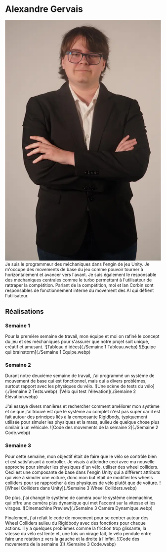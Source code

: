 # Alexandre Gervais
![Alexandre_Gervais](../img/alexandre_gervais.webp)
Je suis le programmeur des méchaniques dans l'engin de jeu Unity. Je m'occupe des movements de base du jeu comme pouvoir tourner à horizontalement et avancer vers l'avant. Je suis également le responsable des méchaniques centrales comme le turbo permettant à l'utilisateur de rattraper la compétition. Parlant de la compétition, moi et Ian Corbin sont responsables de fonctionnement interne du movement des AI qui défient l'utilisateur.

 ## Réalisations
 <!-- Une image par semaine de la réalisation dont tu es le plus fier avec une légende -->
### Semaine 1
Pour la première semaine de travail, mon équipe et moi on rafiné le concept du jeu et ses méchaniques pour s'assurer que notre projet soit unique, créatif et amusant.
![Tableau d'idées](./Semaine 1 Tableau.webp)
![Équipe qui brainstorm](./Semaine 1 Équipe.webp)

### Semaine 2
Durant notre deuxième semaine de travail, j'ai programmé un système de mouvement de base qui est fonctionnel, mais qui a divers problèmes, surtout rapport avec les physiques du vélo. 
![Une scène de tests du vélo](./Semaine 2 Tests.webp)
![Vélo qui test l'élévation](./Semaine 2 Élévation.webp)

J'ai essayé divers manières et rechercher comment améliorer mon système et ce que j'ai trouvé est que le système au complet n'est pas super car il est fait autour des principes liés à la composante Rigidbody, typiquement utilisée pour simuler les physiques et la mass, aulieu de quelque chose plus similair à un véhicule.
![Code des movements de la semaine 2](./Semaine 2 Code.webp)

### Semaine 3
Pour cette semaine, mon objectif était de faire que le vélo se contrôle bien et est satisfaisant à controller. Je visais à atteindre ceci avec ma nouvelle approche pour simuler les physiques d'un vélo, utiliser des wheel colliders. Ceci est une composante de base dans l'engin Unity qui a différent attributs qui vise à simuler une voiture, donc mon but était de modifier les wheels colliders pour se rapprocher à des physiques de vélo plutôt que de voiture.
![Wheel Colliders dans Unity](./Semaine 3 Wheel Colliders.webp)

De plus, j'ai changé le système de caméra pour le système cinemachine, qui offre une caméra plus dynamique qui met l'accent sur la vitesse et les virages.
![Cinemachine Preview](./Semaine 3 Caméra Dynamique.webp)

Finalement, j'ai refait le code de movement pour se centrer autour des Wheel Colliders aulieu du Rigidbody avec des fonctions pour chaque actions. Il y a quelques problèmes comme la friction trop glissante, la vitesse du vélo est lente et, une fois un virage fait, le vélo pendule entre faire une rotation z vers la gauche et la droite à l'infini.
![Code des movements de la semaine 3](./Semaine 3 Code.webp)
